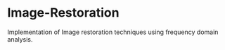 # Image-Restoration
Implementation of Image restoration techniques using frequency domain analysis.
